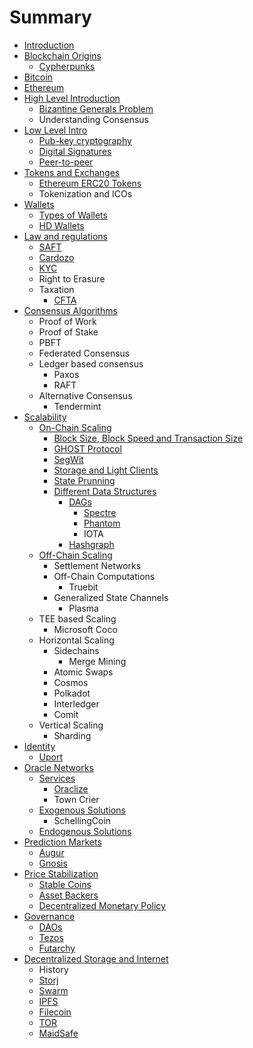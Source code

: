 # Summary

* [Introduction](README.md)
* [Blockchain Origins](blockchain-origins.md)
  * [Cypherpunks](blockchain-origins/cypherpunks.md)
* [Bitcoin](bitcoin.md)
* [Ethereum](ethereum.md)
* [High Level Introduction](chapter1.md)
  * [Bizantine Generals Problem](chapter1/bizantine-generals-problem.md)
  * Understanding Consensus
* [Low Level Intro](low-level-intro.md)
  * [Pub-key cryptography](low-level-intro/pub-key-cryptography.md)
  * [Digital Signatures](low-level-intro/digital-signatures.md)
  * [Peer-to-peer](low-level-intro/peer-to-peer.md)
* [Tokens and Exchanges](initial-coin-offerings.md)
  * [Ethereum ERC20 Tokens](initial-coin-offerings/ethereum-erc20-tokens.md)
  * Tokenization and ICOs
* [Wallets](wallets.md)
  * [Types of Wallets](wallets/types-of-wallets.md)
  * [HD Wallets](wallets/hd-wallets.md)
* [Law and regulations](law-and-regulations.md)
  * [SAFT](law-and-regulations/saft.md)
  * [Cardozo](law-and-regulations/cardozo.md)
  * [KYC](law-and-regulations/kyc.md)
  * Right to Erasure
  * Taxation
    * [CFTA](law-and-regulations/cfta.md)
* [Consensus Algorithms](consensus-algorithms.md)
  * Proof of Work
  * Proof of Stake
  * PBFT
  * Federated Consensus
  * Ledger based consensus
    * Paxos
    * RAFT
  * Alternative Consensus
    * Tendermint
* [Scalability](scalability.md)
  * [On-Chain Scaling](scalability/on-chain-scaling.md)
    * [Block Size, Block Speed and Transaction Size ](scalability/on-chain-scaling/tx-size-and-tps.md)
    * [GHOST Protocol](scalability/on-chain-scaling/ghost-protocol.md)
    * [SegWit](scalability/on-chain-scaling/segwit.md)
    * [Storage and Light Clients](scalability/on-chain-scaling/storage-and-light-clients.md)
    * [State Prunning](scalability/on-chain-scaling/state-prunning.md)
    * [Different Data Structures](scalability/on-chain-scaling/different-data-structures.md)
      * [DAGs](scalability/on-chain-scaling/different-data-structures/dags.md)
        * [Spectre](scalability/on-chain-scaling/different-data-structures/dags/spectre.md)
        * [Phantom](scalability/on-chain-scaling/different-data-structures/dags/phantom.md)
        * IOTA
      * [Hashgraph](scalability/on-chain-scaling/different-data-structures/hashgraph.md)
  * [Off-Chain Scaling](scalability/off-chain-scaling.md)
    * Settlement Networks
    * Off-Chain Computations
      * Truebit
    * Generalized State Channels
      * Plasma
  * TEE based Scaling
    * Microsoft Coco
  * Horizontal Scaling
    * Sidechains
      * Merge Mining
    * Atomic Swaps
    * Cosmos
    * Polkadot
    * Interledger
    * Comit
  * Vertical Scaling
    * Sharding
* [Identity](identity.md)
  * [Uport](identity/uport.md)
* [Oracle Networks](oracle-networks.md)
  * [Services](oracle-networks/services.md)
    * [Oraclize](oracle-networks/services/oraclize.md)
    * Town Crier
  * [Exogenous Solutions](oracle-networks/exogenous-solutions.md)
    * SchellingCoin
  * [Endogenous Solutions](oracle-networks/endogenous-solutions.md)
* [Prediction Markets](prediction-markets.md)
  * [Augur](prediction-markets/augur.md)
  * [Gnosis](prediction-markets/gnosis.md)
* [Price Stabilization](price-stabilization.md)
  * [Stable Coins](price-stabilization/stable-coins.md)
  * [Asset Backers](price-stabilization/asset-backers.md)
  * [Decentralized Monetary Policy](price-stabilization/decentralized-monetary-policy.md)
* [Governance](governance.md)
  * [DAOs](governance/daos.md)
  * [Tezos](governance/tezos.md)
  * [Futarchy](governance/futarchy.md)
* [Decentralized Storage and Internet](decentralized-storage-and-internet.md)
  * History
  * [Storj](decentralized-storage-and-internet/storj.md)
  * [Swarm](decentralized-storage-and-internet/swarm.md)
  * [IPFS](decentralized-storage-and-internet/ipfs.md)
  * [Filecoin](decentralized-storage-and-internet/filecoin.md)
  * [TOR](decentralized-storage-and-internet/tor.md)
  * [MaidSafe](decentralized-storage-and-internet/maidsafe.md)

